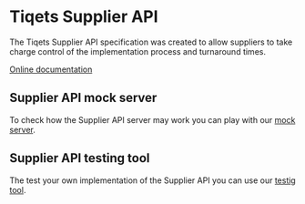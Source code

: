 # Tiqets Supplier API

The Tiqets Supplier API specification was created to allow suppliers to take charge control of the implementation process and turnaround times.

[Online documentation](https://tiqets.github.io/supplier-api/)


## Supplier API mock server

To check how the Supplier API server may work you can play with our [mock server](https://github.com/Tiqets/supplier-api/tree/master/supplier_server_mock).


## Supplier API testing tool

The test your own implementation of the Supplier API you can use our [testig tool](https://github.com/Tiqets/supplier-api/tree/master/supplier_api_tester).

